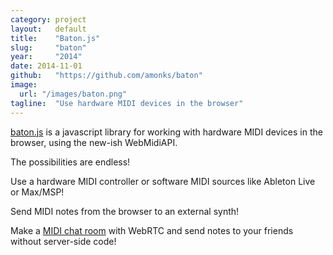 ```yaml
---
category: project
layout:   default
title:    "Baton.js"
slug:     "baton"
year:     "2014"
date: 2014-11-01
github:   "https://github.com/amonks/baton"
image:
  url: "/images/baton.png"
tagline:  "Use hardware MIDI devices in the browser"
---
```

[baton.js](https://github.com/amonks/baton) is a javascript library for working with hardware MIDI devices in the browser, using the new-ish WebMidiAPI.

The possibilities are endless!

Use a hardware MIDI controller or software MIDI sources like Ableton Live or Max/MSP!

Send MIDI notes from the browser to an external synth!

Make a [MIDI chat room](http://baton.monks.co/examples/rtc.html) with WebRTC and send notes to your friends without server-side code!
